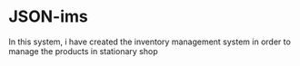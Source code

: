 # JSON-ims
In this system, i have created the inventory management system in order to manage the products in stationary shop
